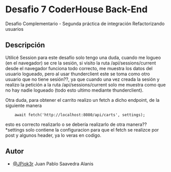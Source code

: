 
# Desafio 7 CoderHouse Back-End

Desafio Complementario - Segunda práctica de integración
Refactorizando usuarios


## Descripción

Utilicé Session para este desafío solo tengo una duda, cuando me logueo (en el navegador) se cre la sesión, si visito
la ruta /api/sessions/current desde el navegador funciona todo correcto, me muestra los datos del usuario logueado, pero al 
usar thunderclient este se toma como otro usuario que no tiene sesión??, ya que cuando una vez creada la sesión y realizo la petición a la 
ruta /api/sessions/current solo me muestra como que no hay nadie logueado (todo esto ultimo mediante thunderclient).

Otra duda, para obtener el carrito realizo un fetch a dicho endpoint, de la siguiente manera
```
    await fetch('http://localhost:8080/api/carts', settings);
```

esto es correcto realizarlo o se debería realizarlo de otra manera??
*settings solo contiene la configuracion para que el fetch se realizce por post y algunos header, ya lo veras en codigo.


## Autor

- [@JPjok3r](https://github.com/JPjok3r) Juan Pablo Saavedra Alanis



